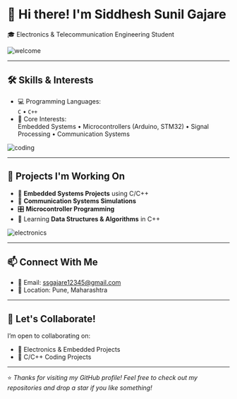 # 👋 Hi there! I'm Siddhesh Sunil Gajare  
🎓 Electronics & Telecommunication Engineering Student  

![welcome](https://usagif.com/wp-content/uploads/2021/4fh5wi/welcome-5.gif)

---

## 🛠️ Skills & Interests

- 💻 Programming Languages:  
  `C` • `C++`  
- 🔌 Core Interests:  
  Embedded Systems • Microcontrollers (Arduino, STM32) • Signal Processing • Communication Systems  

![coding](https://media.giphy.com/media/qgQUggAC3Pfv687qPC/giphy.gif)

---

## 📁 Projects I'm Working On

- 🔧 **Embedded Systems Projects** using C/C++
- 📡 **Communication Systems Simulations**
- 🎛️ **Microcontroller Programming**
- 🧠 Learning **Data Structures & Algorithms** in C++

![electronics](https://media.giphy.com/media/26tPplGWjN0xLybiU/giphy.gif)

---

## 📫 Connect With Me

- 📧 Email: ssgajare12345@gmail.com
- 📍 Location: Pune, Maharashtra

---

## 🚀 Let's Collaborate!

I’m open to collaborating on:
- 🔌 Electronics & Embedded Projects  
- 🧠 C/C++ Coding Projects  

---

⭐ *Thanks for visiting my GitHub profile! Feel free to check out my repositories and drop a star if you like something!*
